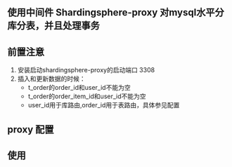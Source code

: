 ##  使用中间件 Shardingsphere-proxy 对mysql水平分库分表，并且处理事务

## 前置注意

1. 安装启动shardingsphere-proxy的启动端口 3308
2. 插入和更新数据的时候：
    - t_order的order_id和user_id不能为空
    - t_order的order_item_id和user_id不能为空
    - user_id用于库路由,order_id用于表路由，具体参见配置

## proxy 配置

## 使用

